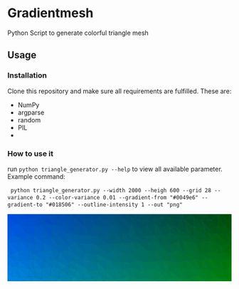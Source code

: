 # Gradientmesh
Python Script to generate colorful triangle mesh

## Usage
### Installation
Clone this repository and make sure all requirements are fulfilled.
These are: 

- NumPy
- argparse
- random
- PIL
- 

### How to use it
run `python triangle_generator.py --help` to view all available parameter.
Example command: 
```
 python triangle_generator.py --width 2000 --heigh 600 --grid 28 --variance 0.2 --color-variance 0.01 --gradient-from "#0049e6" --gradient-to "#018506" --outline-intensity 1 --out "png"
```

![Fade from #0049e6 to #018506](https://github.com/tobhuber/polygonmesh/blob/main/triangles.png)
